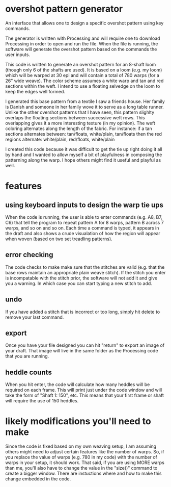 # overshot pattern generator
An interface that allows one to design a specific overshot pattern using key commands. 

The generator is written with Processing and will require one to download Processing in order to open and run the file. When the file is running, the software will generate the overshot pattern based on the commands the user inputs. 

This code is written to generate an overshot pattern for an 8-shaft loom (though only 6 of the shafts are used). It is based on a loom (e.g. my loom) which will be warped at 30 epi and will contain a total of 780 warps (for a 26" wide weave). The color scheme assumes a white warp and tan and red sections within the weft. I intend to use a floating selvedge on the loom to keep the edges well formed.

I generated this base pattern from a textile I saw a friends house. Her family is Danish and someone in her family wove it to serve as a long table runner. Unlike the other overshot patterns that I have seen, this pattern slighlty overlaps the floating sections between successive weft rows. This overlapping gives it a more interesting texture (in my opinion). The weft coloring alternates along the length of the fabric. For instance:
if a tan sections alternates between:   tan/floats, white/plain, tan/floats
then the red regions alternate:         white/plain, red/floats, white/plain  

I created this code because it was difficult to get the tie up right doing it all by hand and I wanted to allow myself a bit of playfulness in composing the patterning along the warp. I hope others might find it useful and playful as well. 

# features

## using keyboard inputs to design the warp tie ups
When the code is running, the user is able to enter commands (e.g. A8, B7, C6) that tell the program to repeat pattern A for 8 warps, pattern B across 7 warps, and so on and so on. Each time a command is typed, it appears in the draft and also shows a crude visualation of how the region will appear when woven (based on two set treadling patterns).

## error checking
The code checks to make make sure that the stitches are valid (e.g. that the base rows maintain an appropriate plain weave stitch). If the stitch you enter is incompatable with the stitch prior, the software will not add it and give you a warning. In which case you can start typing a new stitch to add.

## undo
If you have added a stitch that is incorrect or too long, simply hit delete to remove your last command. 

## export
Once you have your file designed you can hit "return" to export an image of your draft. That image will live in the same folder as the Processing code that you are running. 

## heddle counts
When you hit enter, the code will calculate how many heddles will be required on each frame. This will print just under the code window and will take the form of "Shaft 1: 150", etc. This means that your first frame or shaft will require the use of 150 heddles. 

# likely modifications you'll need to make
Since the code is fixed based on my own weaving setup, I am assuming others might need to adjust certain features like the number of warps. So, if you replace the value of warps (e.g. 780 in my code) with the number of warps in your setup, it should work. That said, if you are using MORE warps than me, you'll also have to change the value in the "size()" command to create a bigger window. There are instuctions where and how to make this change embedded in the code. 



